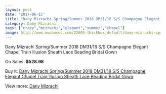 ```yaml
---
layout: post
date: '2017-06-15'
title: "Dany Mizrachi Spring/Summer 2018 DM31/18 S/S Champagne Elegant Chapel Train Illusion Sheath Lace Beading Bridal Gown"
category: Dany Mizrachi
tags: ["crazy","mizrachi","elegant","summer","chapel"]
image: http://www.eudances.com/22603-thickbox_default/dany-mizrachi-spring-summer-2018-dm31-18-s-s-champagne-elegant-chapel-train-illusion-sheath-lace-beading-bridal-gown.jpg
---
```

Dany Mizrachi Spring/Summer 2018 DM31/18 S/S Champagne Elegant Chapel Train Illusion Sheath Lace Beading Bridal Gown

On Sales: **$528.98**
<a href="https://www.eudances.com/en/dany-mizrachi/7233-dany-mizrachi-spring-summer-2018-dm31-18-s-s-champagne-elegant-chapel-train-illusion-sheath-lace-beading-bridal-gown.html"><amp-img layout="responsive" width="600" height="600" src="//www.eudances.com/22603-thickbox_default/dany-mizrachi-spring-summer-2018-dm31-18-s-s-champagne-elegant-chapel-train-illusion-sheath-lace-beading-bridal-gown.jpg" alt="Dany Mizrachi Spring/Summer 2018 DM31/18 S/S Champagne Elegant Chapel Train Illusion Sheath Lace Beading Bridal Gown 0" /></a>
<a href="https://www.eudances.com/en/dany-mizrachi/7233-dany-mizrachi-spring-summer-2018-dm31-18-s-s-champagne-elegant-chapel-train-illusion-sheath-lace-beading-bridal-gown.html"><amp-img layout="responsive" width="600" height="600" src="//www.eudances.com/22608-thickbox_default/dany-mizrachi-spring-summer-2018-dm31-18-s-s-champagne-elegant-chapel-train-illusion-sheath-lace-beading-bridal-gown.jpg" alt="Dany Mizrachi Spring/Summer 2018 DM31/18 S/S Champagne Elegant Chapel Train Illusion Sheath Lace Beading Bridal Gown 1" /></a>
<a href="https://www.eudances.com/en/dany-mizrachi/7233-dany-mizrachi-spring-summer-2018-dm31-18-s-s-champagne-elegant-chapel-train-illusion-sheath-lace-beading-bridal-gown.html"><amp-img layout="responsive" width="600" height="600" src="//www.eudances.com/22607-thickbox_default/dany-mizrachi-spring-summer-2018-dm31-18-s-s-champagne-elegant-chapel-train-illusion-sheath-lace-beading-bridal-gown.jpg" alt="Dany Mizrachi Spring/Summer 2018 DM31/18 S/S Champagne Elegant Chapel Train Illusion Sheath Lace Beading Bridal Gown 2" /></a>
<a href="https://www.eudances.com/en/dany-mizrachi/7233-dany-mizrachi-spring-summer-2018-dm31-18-s-s-champagne-elegant-chapel-train-illusion-sheath-lace-beading-bridal-gown.html"><amp-img layout="responsive" width="600" height="600" src="//www.eudances.com/22606-thickbox_default/dany-mizrachi-spring-summer-2018-dm31-18-s-s-champagne-elegant-chapel-train-illusion-sheath-lace-beading-bridal-gown.jpg" alt="Dany Mizrachi Spring/Summer 2018 DM31/18 S/S Champagne Elegant Chapel Train Illusion Sheath Lace Beading Bridal Gown 3" /></a>
<a href="https://www.eudances.com/en/dany-mizrachi/7233-dany-mizrachi-spring-summer-2018-dm31-18-s-s-champagne-elegant-chapel-train-illusion-sheath-lace-beading-bridal-gown.html"><amp-img layout="responsive" width="600" height="600" src="//www.eudances.com/22605-thickbox_default/dany-mizrachi-spring-summer-2018-dm31-18-s-s-champagne-elegant-chapel-train-illusion-sheath-lace-beading-bridal-gown.jpg" alt="Dany Mizrachi Spring/Summer 2018 DM31/18 S/S Champagne Elegant Chapel Train Illusion Sheath Lace Beading Bridal Gown 4" /></a>
<a href="https://www.eudances.com/en/dany-mizrachi/7233-dany-mizrachi-spring-summer-2018-dm31-18-s-s-champagne-elegant-chapel-train-illusion-sheath-lace-beading-bridal-gown.html"><amp-img layout="responsive" width="600" height="600" src="//www.eudances.com/22604-thickbox_default/dany-mizrachi-spring-summer-2018-dm31-18-s-s-champagne-elegant-chapel-train-illusion-sheath-lace-beading-bridal-gown.jpg" alt="Dany Mizrachi Spring/Summer 2018 DM31/18 S/S Champagne Elegant Chapel Train Illusion Sheath Lace Beading Bridal Gown 5" /></a>

Buy it: [Dany Mizrachi Spring/Summer 2018 DM31/18 S/S Champagne Elegant Chapel Train Illusion Sheath Lace Beading Bridal Gown](https://www.eudances.com/en/dany-mizrachi/7233-dany-mizrachi-spring-summer-2018-dm31-18-s-s-champagne-elegant-chapel-train-illusion-sheath-lace-beading-bridal-gown.html "Dany Mizrachi Spring/Summer 2018 DM31/18 S/S Champagne Elegant Chapel Train Illusion Sheath Lace Beading Bridal Gown")

View more: [Dany Mizrachi](https://www.eudances.com/en/111-dany-mizrachi "Dany Mizrachi")